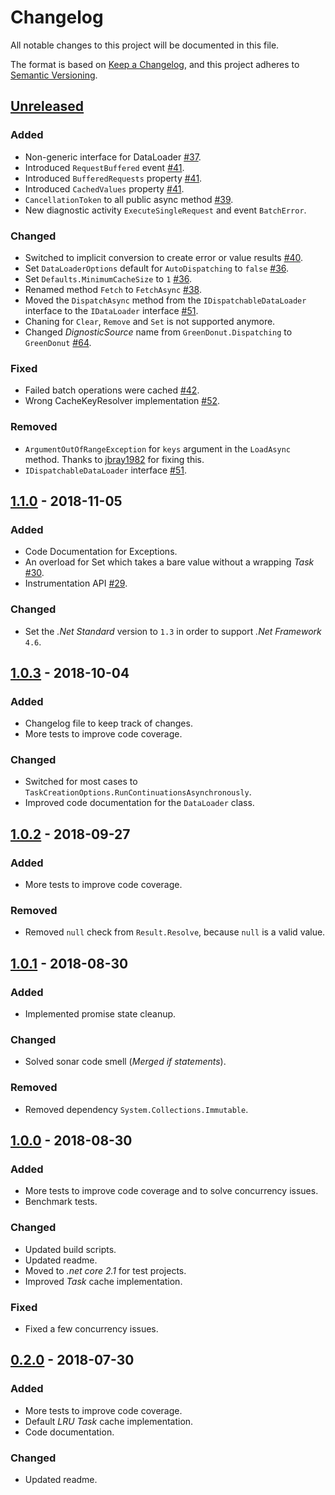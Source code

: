 # Changelog

All notable changes to this project will be documented in this file.

The format is based on
[Keep a Changelog](https://keepachangelog.com/en/1.0.0/), and this project
adheres to [Semantic Versioning](https://semver.org/spec/v2.0.0.html).

## [Unreleased]

### Added

- Non-generic interface for DataLoader
  [#37](https://github.com/ChilliCream/greendonut/issues/37).
- Introduced `RequestBuffered` event
  [#41](https://github.com/ChilliCream/greendonut/issues/41).
- Introduced `BufferedRequests` property
  [#41](https://github.com/ChilliCream/greendonut/issues/41).
- Introduced `CachedValues` property
  [#41](https://github.com/ChilliCream/greendonut/issues/41).
- `CancellationToken` to all public async method
  [#39](https://github.com/ChilliCream/greendonut/issues/39).
- New diagnostic activity `ExecuteSingleRequest` and event `BatchError`.

### Changed

- Switched to implicit conversion to create error or value results
  [#40](https://github.com/ChilliCream/greendonut/issues/40).
- Set `DataLoaderOptions` default for `AutoDispatching` to `false`
  [#36](https://github.com/ChilliCream/greendonut/issues/36).
- Set `Defaults.MinimumCacheSize` to `1`
  [#36](https://github.com/ChilliCream/greendonut/issues/36).
- Renamed method `Fetch` to `FetchAsync`
  [#38](https://github.com/ChilliCream/greendonut/issues/38).
- Moved the `DispatchAsync` method from the `IDispatchableDataLoader` interface
  to the `IDataLoader` interface
  [#51](https://github.com/ChilliCream/greendonut/issues/51).
- Chaning for `Clear`, `Remove` and `Set` is not supported anymore.
- Changed _DignosticSource_ name from `GreenDonut.Dispatching` to `GreenDonut`
  [#64](https://github.com/ChilliCream/greendonut/issues/64).

### Fixed

- Failed batch operations were cached
  [#42](https://github.com/ChilliCream/greendonut/issues/42).
- Wrong CacheKeyResolver implementation
  [#52](https://github.com/ChilliCream/greendonut/issues/52).

### Removed

- `ArgumentOutOfRangeException` for `keys` argument in the `LoadAsync` method.
  Thanks to [jbray1982](https://github.com/jbray1982) for fixing this.
- `IDispatchableDataLoader` interface
  [#51](https://github.com/ChilliCream/greendonut/issues/51).

## [1.1.0] - 2018-11-05

### Added

- Code Documentation for Exceptions.
- An overload for Set which takes a bare value without a wrapping *Task*
  [#30](https://github.com/ChilliCream/greendonut/issues/30).
- Instrumentation API
  [#29](https://github.com/ChilliCream/greendonut/issues/29).

### Changed

- Set the _.Net Standard_ version to `1.3` in order to support
  _.Net Framework_ `4.6`.

## [1.0.3] - 2018-10-04

### Added

- Changelog file to keep track of changes.
- More tests to improve code coverage.

### Changed

- Switched for most cases to
  `TaskCreationOptions.RunContinuationsAsynchronously`.
- Improved code documentation for the `DataLoader` class.

## [1.0.2] - 2018-09-27

### Added

- More tests to improve code coverage.

### Removed

- Removed `null` check from `Result.Resolve`, because `null` is a valid value.

## [1.0.1] - 2018-08-30

### Added

- Implemented promise state cleanup.

### Changed

- Solved sonar code smell (_Merged if statements_).

### Removed

- Removed dependency `System.Collections.Immutable`.

## [1.0.0] - 2018-08-30

### Added

- More tests to improve code coverage and to solve concurrency issues.
- Benchmark tests.

### Changed

- Updated build scripts.
- Updated readme.
- Moved to _.net core 2.1_ for test projects.
- Improved _Task_ cache implementation.

### Fixed

- Fixed a few concurrency issues.

## [0.2.0] - 2018-07-30

### Added

- More tests to improve code coverage.
- Default _LRU_ _Task_ cache implementation.
- Code documentation.

### Changed

- Updated readme.

[unreleased]: https://github.com/ChilliCream/greendonut/compare/1.1.0...HEAD
[1.1.0]: https://github.com/ChilliCream/greendonut/compare/1.0.3...1.1.0
[1.0.3]: https://github.com/ChilliCream/greendonut/compare/1.0.2...1.0.3
[1.0.2]: https://github.com/ChilliCream/greendonut/compare/1.0.1...1.0.2
[1.0.1]: https://github.com/ChilliCream/greendonut/compare/1.0.0...1.0.1
[1.0.0]: https://github.com/ChilliCream/greendonut/compare/0.2.0...1.0.0
[0.2.0]: https://github.com/ChilliCream/greendonut/compare/0.2.0-preview-1...0.2.0
